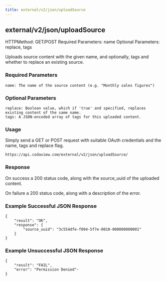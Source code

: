 ```yaml
---
title: external/v2/json/uploadSource
---
```

## external/v2/json/uploadSource

HTTPMethod: GET/POST
Required Parameters: name
Optional Parameters: replace, tags

Uploads source content with the given name, and optionally, tags and whether to replace an existing source.

### Required Parameters

    name: The name of the source content (e.g. "Monthly sales figures")

### Optional Parameters

    replace: Boolean value, which if 'true' and specified, replaces existing content of the same name.
    tags: A JSON-encoded array of tags for this uploaded content.

### Usage

Simply send a GET or POST request with suitable OAuth credentials and the name, tags and replace flag.

`https://api.codaview.com/external/v2/json/uploadSource/`

### Response

On success a 200 status code, along with the source_uuid of the uploaded content.

On failure a 200 status code, along with a description of the error.

### Example Successful JSON Response

    {
        "result": "OK",
        "response": {
            "source_uuid": "3c554dfe-f094-5f7e-0010-000000000001"
        }
    }

### Example Unsuccessful JSON Response

    {
        "result": "FAIL",
        "error": "Permission Denied"·
    }
